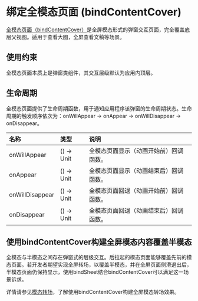 # 绑定全模态页面 (bindContentCover)

[全模态页面（bindContentCover）](../../../API_Reference/source_zh_cn/arkui-cj/cj-universal-attribute-bindcontentcover.md#func-bindcontentcoverboolunitcontentcoveroptions)是全屏模态形式的弹窗交互页面，完全覆盖底层父视图。适用于查看大图，全屏查看文稿等场景。

## 使用约束

全模态页面本质上是弹窗类组件，其交互层级默认为应用内顶层。

## 生命周期

全模态页面提供了生命周期函数，用于通知应用程序该弹窗的生命周期状态。生命周期的触发顺序依次为：onWillAppear -> onAppear -> onWillDisappear -> onDisappear。

| 名称            |类型| 说明                       |
| :----------------- | :------ | :---------------------------- |
| onWillAppear    | () -> Unit | 全模态页面显示（动画开始前）回调函数。 |
| onAppear    | () -> Unit | 全模态页面显示（动画结束后）回调函数。  |
| onWillDisappear | () -> Unit | 全模态页面回退（动画开始前）回调函数。 |
| onDisappear |() -> Unit  | 全模态页面回退（动画结束后）回调函数。     |

## 使用bindContentCover构建全屏模态内容覆盖半模态

全模态与半模态之间存在弹窗式的层级交互。后拉起的模态页面能够覆盖先前的模态页面。若开发者期望实现全屏转场，以覆盖半模态，并在全屏页面侧滑退出后，半模态页面仍保持显示，使用bindSheet结合bindContentCover可以满足这一场景诉求。

详情请参见[模态转场](./cj-modal-transition.md#使用bindcontentcover构建全屏模态转场效果)，了解使用bindContentCover构建全屏模态转场效果。